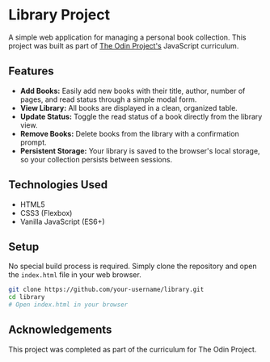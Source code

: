 # Library Project

A simple web application for managing a personal book collection. This project was built as part of [The Odin Project's](https://www.theodinproject.com/) JavaScript curriculum.

## Features

- **Add Books:** Easily add new books with their title, author, number of pages, and read status through a simple modal form.
- **View Library:** All books are displayed in a clean, organized table.
- **Update Status:** Toggle the read status of a book directly from the library view.
- **Remove Books:** Delete books from the library with a confirmation prompt.
- **Persistent Storage:** Your library is saved to the browser's local storage, so your collection persists between sessions.

## Technologies Used

- HTML5
- CSS3 (Flexbox)
- Vanilla JavaScript (ES6+)

## Setup

No special build process is required. Simply clone the repository and open the `index.html` file in your web browser.

```bash
git clone https://github.com/your-username/library.git
cd library
# Open index.html in your browser
```

## Acknowledgements

This project was completed as part of the curriculum for The Odin Project.